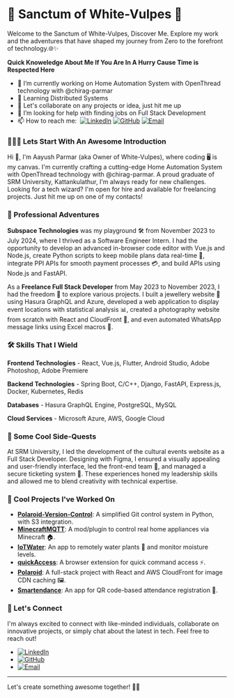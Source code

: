 # 🔮 Sanctum of White-Vulpes 🔮

Welcome to the Sanctum of White-Vulpes, Discover Me. Explore my work and the adventures that have shaped my journey from Zero to the forefront of technology.🌐✨

**Quick Knoweledge About Me If You Are In A Hurry Cause Time is Respected Here**
- 🔭 I’m currently working on Home Automation System with OpenThread technology with @chirag-parmar
- 🌱 Learning Distributed Systems
- 👯 Let's collaborate on any projects or idea, just hit me up
- 🤔 I’m looking for help with finding jobs on Full Stack Development
- 📫 How to reach me: &nbsp;[![LinkedIn](https://img.shields.io/badge/LinkedIn-blue?logo=linkedin&logoColor=white)](https://linkedin.com/in/whitevulpes/) [![GitHub](https://img.shields.io/badge/GitHub-black?logo=github&logoColor=white)](https://github.com/White-Vulpes) [![Email](https://img.shields.io/badge/Email-red?logo=gmail&logoColor=white)](mailto:aayush.02.parmar@gmail.com)

### 👨🏽‍🦱 Lets Start With An Awesome Introduction

Hi 👋, I'm Aayush Parmar (aka Owner of White-Vulpes), where coding 🖥️ is my canvas. I'm currently crafting a cutting-edge Home Automation System with OpenThread technology with @chirag-parmar. A proud graduate of SRM University, Kattankulathur, I'm always ready for new challenges. Looking for a tech wizard? I'm open for hire and available for freelancing projects. Just hit me up on one of my contacts!

### 💼 Professional Adventures

**Subspace Technologies** was my playground 🛠️ from November 2023 to July 2024, where I thrived as a Software Engineer Intern. I had the opportunity to develop an advanced in-browser code editor with Vue.js and Node.js, create Python scripts to keep mobile plans data real-time 📱, integrate PPI APIs for smooth payment processes 💳, and build APIs using Node.js and FastAPI.

As a **Freelance Full Stack Developer** from May 2023 to November 2023, I had the freedom 🦅 to explore various projects. I built a jewellery website 💍 using Hasura GraphQL and Azure, developed a web application to display event locations with statistical analysis 📊, created a photography website from scratch with React and CloudFront 📸, and even automated WhatsApp message links using Excel macros 📲.

### 🛠️ Skills That I Wield

**Frontend Technologies** - React, Vue.js, Flutter, Android Studio, Adobe Photoshop, Adobe Premiere

**Backend Technologies** - Spring Boot, C/C++, Django, FastAPI, Express.js, Docker, Kubernetes, Redis

**Databases** - Hasura GraphQL Engine, PostgreSQL, MySQL

**Cloud Services** - Microsoft Azure, AWS, Google Cloud

### 🌟 Some Cool Side-Quests

At SRM University, I led the development of the cultural events website as a Full Stack Developer. Designing with Figma, I ensured a visually appealing and user-friendly interface, led the front-end team 🏅, and managed a secure ticketing system 🎫. These experiences honed my leadership skills and allowed me to blend creativity with technical expertise.

### 🚀 Cool Projects I've Worked On

- **[Polaroid-Version-Control](https://github.com/White-Vulpes/Polaroid-Version-Control)**: A simplified Git control system in Python, with S3 integration.
- **[MinecraftMQTT](https://github.com/White-Vulpes/MinecraftMQTT)**: A mod/plugin to control real home appliances via Minecraft 🏠.
- **[IoTWater](https://github.com/White-Vulpes/IoTWater)**: An app to remotely water plants 🌱 and monitor moisture levels.
- **[quickAccess](https://github.com/White-Vulpes/quickAccess)**: A browser extension for quick command access ⚡.
- **[Polaroid](https://github.com/White-Vulpes/Polaroid)**: A full-stack project with React and AWS CloudFront for image CDN caching 🖼️.
- **[Smartendance](https://github.com/White-Vulpes/Smartendance)**: An app for QR code-based attendance registration 📅.

### 🔗 Let's Connect

I'm always excited to connect with like-minded individuals, collaborate on innovative projects, or simply chat about the latest in tech. Feel free to reach out!

- [![LinkedIn](https://img.shields.io/badge/LinkedIn-blue?logo=linkedin&logoColor=white)](https://linkedin.com/in/whitevulpes/)
- [![GitHub](https://img.shields.io/badge/GitHub-black?logo=github&logoColor=white)](https://github.com/White-Vulpes)
- [![Email](https://img.shields.io/badge/Email-red?logo=gmail&logoColor=white)](mailto:aayush.02.parmar@gmail.com)
---

Let's create something awesome together! 🚀✨

